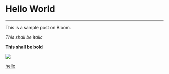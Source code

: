 # Hello World
------------------
This is a sample post on Bloom.

*This shall be italic*

 **This shall be bold**

![](https://avatars1.githubusercontent.com/u/34997667?s=460&v=4)

 [hello](Hello)
